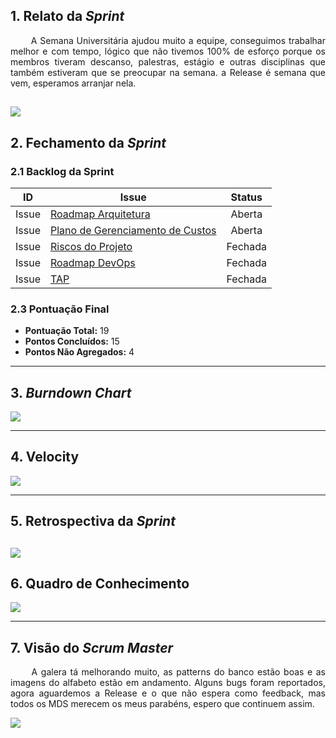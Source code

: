 ## 1. Relato da _Sprint_

<p align="justify">&emsp;&emsp; A Semana Universitária ajudou muito a equipe, conseguimos trabalhar melhor e com tempo, lógico que não tivemos 100% de esforço porque os membros tiveram descanso, palestras, estágio e outras disciplinas que também estiveram que se preocupar na semana. a Release é semana que vem, esperamos arranjar nela.
</p>


![](https://media.giphy.com/media/zOvBKUUEERdNm/giphy.gif)
------------

## 2. Fechamento da _Sprint_


### 2.1 Backlog da Sprint

| ID | Issue | Status |
|:--:| ------- | :----: |
| Issue | [Roadmap Arquitetura](https://github.com/fga-eps-mds/2019.2-arbc/issues/30) | Aberta |
| Issue | [Plano de Gerenciamento de Custos](https://github.com/fga-eps-mds/2019.2-arbc/issues/44) | Aberta |
| Issue | [Riscos do Projeto](https://github.com/fga-eps-mds/2019.2-arbc/issues/56)| Fechada |
| Issue | [Roadmap DevOps](https://github.com/fga-eps-mds/2019.2-arbc/issues/29) | Fechada |
| Issue | [TAP](https://github.com/fga-eps-mds/2019.2-arbc/issues/7) | Fechada |

### 2.3 Pontuação Final

* __Pontuação Total:__ 19
* __Pontos Concluídos:__ 15
* __Pontos Não Agregados:__ 4

------------

## 3. _Burndown Chart_


![](https://i.ibb.co/QCmpSDR/bd4.png)

------------

## 4. Velocity

![](https://i.ibb.co/ftHKbMP/v4.png)

------------

## 5. Retrospectiva da _Sprint_

![](https://i.ibb.co/tH7JtKz/res.png)
------------

## 6. Quadro de Conhecimento

![](https://i.ibb.co/f0TpcPz/conh4.png)

----

## 7. Visão do _Scrum Master_

<p align="justify">&emsp;&emsp; A galera tá melhorando muito, as patterns do banco estão boas e as imagens do alfabeto estão em andamento. Alguns bugs foram reportados, agora aguardemos a Release e o que não espera como feedback, mas todos os MDS merecem os meus parabéns, espero que continuem assim.

![](https://media.giphy.com/media/xT5LMYpSRSLATiXyY8/giphy.gif)
